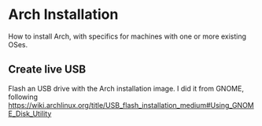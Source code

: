# Arch Installation

How to install Arch, with specifics for machines with one or more existing OSes.

## Create live USB

Flash an USB drive with the Arch installation image. I did it from GNOME, following https://wiki.archlinux.org/title/USB_flash_installation_medium#Using_GNOME_Disk_Utility
